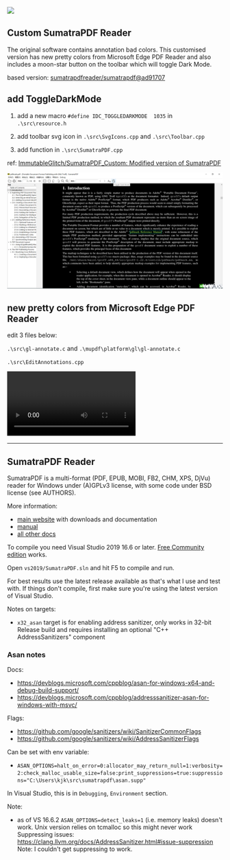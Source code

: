 ![](https://github.com/sumatrapdfreader/sumatrapdf/workflows/Build/badge.svg)

## Custom SumatraPDF Reader
The original software contains annotation bad colors. This customised version has new pretty colors from Microsoft Edge PDF Reader and also includes a moon-star button on the toolbar which will toggle Dark Mode.

based version: [sumatrapdfreader/sumatrapdf@ad91707](https://github.com/sumatrapdfreader/sumatrapdf/commit/ad9170712fdf0bfb3dca808dcb155c05d7364f56)

## add ToggleDarkMode

1. add a new macro `#define IDC_TOGGLEDARKMODE  1035` in `.\src\resource.h`

2. add toolbar svg icon in `.\src\SvgIcons.cpp` and `.\src\Toolbar.cpp`

3. add function in `.\src\SumatraPDF.cpp`

ref: [ImmutableGlitch/SumatraPDF_Custom: Modified version of SumatraPDF](https://github.com/ImmutableGlitch/SumatraPDF_Custom)

![DarkMode](.\DarkMode.png)

## new pretty colors from Microsoft Edge PDF Reader

edit 3 files below:

`.\src\gl-annotate.c` and `.\mupdf\platform\gl\gl-annotate.c`

`.\src\EditAnnotations.cpp`

<video src=".\AnnotationColors.mp4"></video>

------

## SumatraPDF Reader

SumatraPDF is a multi-format (PDF, EPUB, MOBI, FB2, CHM, XPS, DjVu) reader
for Windows under (A)GPLv3 license, with some code under BSD license (see
AUTHORS).

More information:
* [main website](https://www.sumatrapdfreader.org) with downloads and documentation
* [manual](https://www.sumatrapdfreader.org/manual.html)
* [all other docs](https://www.sumatrapdfreader.org/docs/SumatraPDF-documentation-fed36a5624d443fe9f7be0e410ecd715.html)

To compile you need Visual Studio 2019 16.6 or later. [Free Community edition](https://www.visualstudio.com/vs/community/) works.

Open `vs2019/SumatraPDF.sln` and hit F5 to compile and run.

For best results use the latest release available as that's what I use and test with.
If things don't compile, first make sure you're using the latest version of Visual Studio.

Notes on targets:
* `x32_asan` target is for enabling address sanitizer, only works in 32-bit Release build and requires installing an optional "C++ AddressSanitizers" component

### Asan notes

Docs:
* https://devblogs.microsoft.com/cppblog/asan-for-windows-x64-and-debug-build-support/
* https://devblogs.microsoft.com/cppblog/addresssanitizer-asan-for-windows-with-msvc/


Flags:
* https://github.com/google/sanitizers/wiki/SanitizerCommonFlags
* https://github.com/google/sanitizers/wiki/AddressSanitizerFlags

Can be set with env variable:
* `ASAN_OPTIONS=halt_on_error=0:allocator_may_return_null=1:verbosity=2:check_malloc_usable_size=false:print_suppressions=true:suppressions="C:\Users\kjk\src\sumatrapdf\asan.supp"`

In Visual Studio, this is in  `Debugging`, `Environment` section.

Note:
* as of VS 16.6.2 `ASAN_OPTIONS=detect_leaks=1` (i.e. memory leaks) doesn't work.
  Unix version relies on tcmalloc so this might never work
  Suppressing issues: https://clang.llvm.org/docs/AddressSanitizer.html#issue-suppression
  Note: I couldn't get suppressing to work.